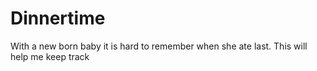 # Dinnertime
With a new born baby it is hard to remember when she ate last. This will help me keep track
